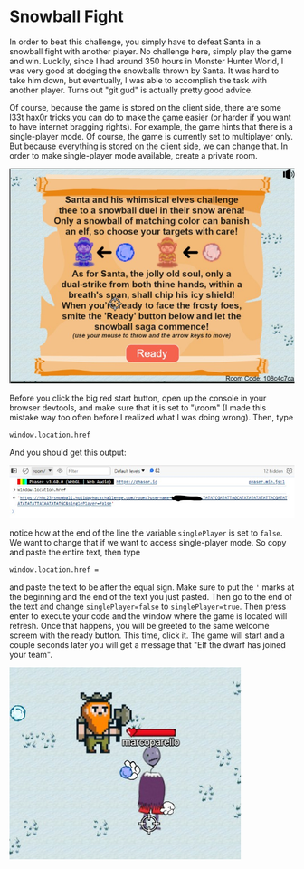 # Snowball Fight
In order to beat this challenge, you simply have to defeat Santa in a snowball fight with another player. No challenge here, simply play the game and win. Luckily, since I had around 350 hours in Monster Hunter World, I was very good at dodging the snowballs thrown by Santa. It was hard to take him down, but eventually, I was able to accomplish the task with another player. Turns out "git gud" is actually pretty good advice. 

Of course, because the game is stored on the client side, there are some l33t hax0r tricks you can do to make the game easier (or harder if you want to have internet bragging rights). For example, the game hints that there is a single-player mode. Of course, the game is currently set to multiplayer only. But because everything is stored on the client side, we can change that. In order to make single-player mode available, create a private room. 

![](../images/Snowball-fight-part-2.jpg)

Before you click the big red start button, open up the console in your browser devtools, and make sure that it is set to "\room" (I made this mistake way too often before I realized what I was doing wrong). Then, type 
```txt
window.location.href  
```
And you should get this output:

![](../images/Snowball-fight-part-1.jpg)

notice how at the end of the line the variable `singlePlayer` is set to `false`. We want to change that if we want to access single-player mode. So copy and paste the entire text, then type 
```txt
window.location.href =
```
and paste the text to be after the equal sign. Make sure to put the `'` marks at the beginning and the end of the text you just pasted. Then go to the end of the text and change `singlePlayer=false` to `singlePlayer=true`. Then press enter to execute your code and the window where the game is located will refresh. Once that happens, you will be greeted to the same welcome screem with the ready button. This time, click it. The game will start and a couple seconds later you will get a message that "Elf the dwarf has joined your team". 

![](../images/Snowball-fight-part-3.jpg)

